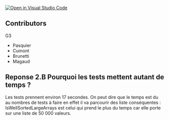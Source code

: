 [![Open in Visual Studio Code](https://classroom.github.com/assets/open-in-vscode-f059dc9a6f8d3a56e377f745f24479a46679e63a5d9fe6f495e02850cd0d8118.svg)](https://classroom.github.com/online_ide?assignment_repo_id=6564721&assignment_repo_type=AssignmentRepo)
## Contributors
G3
- Pasquier
- Cumont
- Brunetti
- Magaud

## Reponse 2.B Pourquoi les tests mettent autant de temps ?
Les tests prennent environ 17 secondes.
On peut dire que le temps est du au nombres de tests à faire en effet il va parcourir des liste conséquentes : 
IsWellSortedLargeArrays est celui qui prend le plus du temps car elle porte sur une liste de 50 000 valeurs.